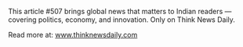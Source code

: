This article #507 brings global news that matters to Indian readers — covering politics, economy, and innovation. Only on Think News Daily.

Read more at: www.thinknewsdaily.com